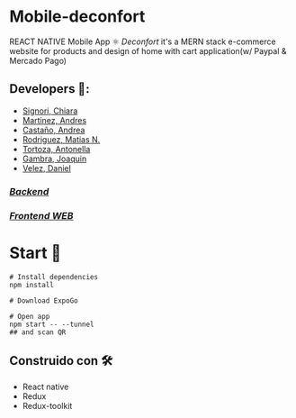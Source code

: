 # Mobile-deconfort

REACT NATIVE Mobile App ⚛
*Deconfort* it's a MERN stack e-commerce website for products and design of home with cart application(w/ Paypal & Mercado Pago)

## Developers 🦾: 
* [Signori, Chiara](https://github.com/Chiarasig)
* [Martinez, Andres](https://github.com/Guiral97)
* [Castaño, Andrea](https://github.com/AndreaCastanoS)
* [Rodriguez, Matias N.](https://github.com/MRwebdesign)
* [Tortoza, Antonella](https://github.com/AntonellaTortoza18)
* [Gambra, Joaquin](https://github.com/joacogambra)
* [Velez, Daniel](https://github.com/danielv0720)

### [*Backend*](https://github.com/deconfort/back-deconfort)
### [*Frontend WEB*](https://github.com/deconfort/frontend-deconfort)

# Start 🚀
```
# Install dependencies
npm install

# Download ExpoGo 

# Open app
npm start -- --tunnel
## and scan QR

```

## Construido con 🛠️
* React native
* Redux
* Redux-toolkit
